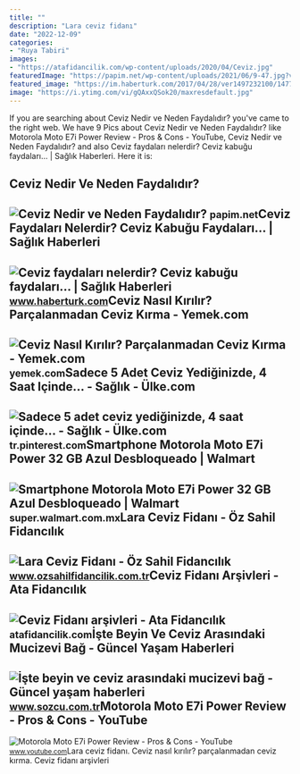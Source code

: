 ```yaml
---
title: ""
description: "Lara ceviz fidanı"
date: "2022-12-09"
categories:
- "Ruya Tabiri"
images:
- "https://atafidancilik.com/wp-content/uploads/2020/04/Ceviz.jpg"
featuredImage: "https://papim.net/wp-content/uploads/2021/06/9-47.jpg?v=1624561899"
featured_image: "https://im.haberturk.com/2017/04/28/ver1497232100/1477299_8958bd66cef6b3ef46f9c9973e058392.jpg"
image: "https://i.ytimg.com/vi/gQAxxQSok20/maxresdefault.jpg"
---
```


If you are searching about Ceviz Nedir ve Neden Faydalıdır? you've came to the right web. We have 9 Pics about Ceviz Nedir ve Neden Faydalıdır? like Motorola Moto E7i Power Review - Pros &amp; Cons - YouTube, Ceviz Nedir ve Neden Faydalıdır? and also Ceviz faydaları nelerdir? Ceviz kabuğu faydaları... | Sağlık Haberleri. Here it is:

Ceviz Nedir Ve Neden Faydalıdır?
--------------------------------

 ![Ceviz Nedir ve Neden Faydalıdır?](https://papim.net/wp-content/uploads/2021/06/9-47.jpg?v=1624561899) <small>papim.net</small>Ceviz Faydaları Nelerdir? Ceviz Kabuğu Faydaları... | Sağlık Haberleri
----------------------------------------------------------------------

 ![Ceviz faydaları nelerdir? Ceviz kabuğu faydaları... | Sağlık Haberleri](https://im.haberturk.com/2017/04/28/ver1497232100/1477299_8958bd66cef6b3ef46f9c9973e058392.jpg) <small>www.haberturk.com</small>Ceviz Nasıl Kırılır? Parçalanmadan Ceviz Kırma - Yemek.com
----------------------------------------------------------

 ![Ceviz Nasıl Kırılır? Parçalanmadan Ceviz Kırma - Yemek.com](https://cdn.yemek.com/uploads/2021/10/ceviz-nasil-kirilir3.jpg) <small>yemek.com</small>Sadece 5 Adet Ceviz Yediğinizde, 4 Saat Içinde... - Sağlık - Ülke.com
---------------------------------------------------------------------

 ![Sadece 5 adet ceviz yediğinizde, 4 saat içinde... - Sağlık - Ülke.com](https://i.pinimg.com/736x/30/df/3d/30df3db60bdceee3bcdcc56dcd070e16.jpg) <small>tr.pinterest.com</small>Smartphone Motorola Moto E7i Power 32 GB Azul Desbloqueado | Walmart
--------------------------------------------------------------------

 ![Smartphone Motorola Moto E7i Power 32 GB Azul Desbloqueado | Walmart](https://res.cloudinary.com/walmart-labs/image/upload/d_default.jpg/w_960,dpr_auto,f_auto,q_auto:best/gr/images/product-images/img_large/00084002321423L.jpg) <small>super.walmart.com.mx</small>Lara Ceviz Fidanı - Öz Sahil Fidancılık
---------------------------------------

 ![Lara Ceviz Fidanı - Öz Sahil Fidancılık](https://www.ozsahilfidancilik.com.tr/images/lara-ceviz-fidani.jpg) <small>www.ozsahilfidancilik.com.tr</small>Ceviz Fidanı Arşivleri - Ata Fidancılık
---------------------------------------

 ![Ceviz Fidanı arşivleri - Ata Fidancılık](https://atafidancilik.com/wp-content/uploads/2020/04/Ceviz.jpg) <small>atafidancilik.com</small>İşte Beyin Ve Ceviz Arasındaki Mucizevi Bağ - Güncel Yaşam Haberleri
--------------------------------------------------------------------

 ![İşte beyin ve ceviz arasındaki mucizevi bağ - Güncel yaşam haberleri](https://i.sozcu.com.tr/wp-content/uploads/2020/06/02/ceviz-3.jpg) <small>www.sozcu.com.tr</small>Motorola Moto E7i Power Review - Pros &amp; Cons - YouTube
----------------------------------------------------------

 ![Motorola Moto E7i Power Review - Pros & Cons - YouTube](https://i.ytimg.com/vi/gQAxxQSok20/maxresdefault.jpg) <small>www.youtube.com</small>Lara ceviz fidanı. Ceviz nasıl kırılır? parçalanmadan ceviz kırma. Ceviz fidanı arşivleri
